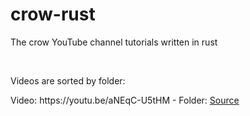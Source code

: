 # crow-rust
The crow YouTube channel tutorials written in rust

<br>
<p>Videos are sorted by folder:<p>
<p>Video: https://youtu.be/aNEqC-U5tHM - Folder: <a href="https://github.com/Kempeter/crow-rust/tree/main/main">Source</a><p>
